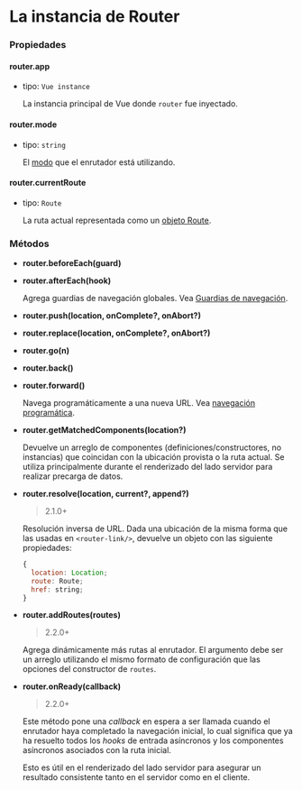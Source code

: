 # La instancia de Router

### Propiedades

#### router.app

- tipo: `Vue instance`

  La instancia principal de Vue donde `router` fue inyectado.

#### router.mode

- tipo: `string`

  El [modo](options.md#mode) que el enrutador está utilizando.

#### router.currentRoute

- tipo: `Route`

  La ruta actual representada como un [objeto Route](route-object.md).

### Métodos

- **router.beforeEach(guard)**
- **router.afterEach(hook)**

  Agrega guardias de navegación globales. Vea [Guardias de navegación](../advanced/navigation-guards.md).


- **router.push(location, onComplete?, onAbort?)**
- **router.replace(location, onComplete?, onAbort?)**
- **router.go(n)**
- **router.back()**
- **router.forward()**

  Navega programáticamente a una nueva URL. Vea [navegación programática](../essentials/navigation.md).

- **router.getMatchedComponents(location?)**

  Devuelve un arreglo de componentes (definiciones/constructores, no instancias) que coincidan con la ubicación provista o la ruta actual. Se utiliza principalmente durante el renderizado del lado servidor para realizar precarga de datos.

- **router.resolve(location, current?, append?)**

  > 2.1.0+

  Resolución inversa de URL. Dada una ubicación de la misma forma que las usadas en `<router-link/>`, devuelve un objeto con las siguiente propiedades:

  ``` js
  {
    location: Location;
    route: Route;
    href: string;
  }
  ```

- **router.addRoutes(routes)**

  > 2.2.0+

  Agrega dinámicamente más rutas al enrutador. El argumento debe ser un arreglo utilizando el mismo formato de configuración que las opciones del constructor de `routes`.

- **router.onReady(callback)**

  > 2.2.0+

  Este método pone una _callback_ en espera a ser llamada cuando el enrutador haya completado la navegación inicial, lo cual significa que ya ha resuelto todos los _hooks_ de entrada asíncronos y los componentes asíncronos asociados con la ruta inicial.

  Esto es útil en el renderizado del lado servidor para asegurar un resultado consistente tanto en el servidor como en el cliente.
